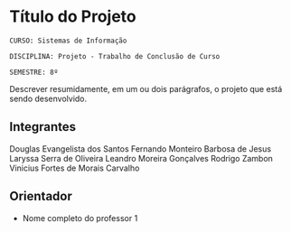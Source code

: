 # Título do Projeto

`CURSO: Sistemas de Informação`

`DISCIPLINA: Projeto - Trabalho de Conclusão de Curso`

`SEMESTRE: 8º`

Descrever resumidamente, em um ou dois parágrafos, o projeto que está sendo desenvolvido.

## Integrantes

Douglas Evangelista dos Santos
Fernando Monteiro Barbosa de Jesus
Laryssa Serra de Oliveira
Leandro Moreira Gonçalves
Rodrigo Zambon
Vinicius Fortes de Morais Carvalho


## Orientador

* Nome completo do professor 1

